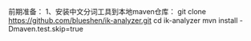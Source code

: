 前期准备：
1、安装中文分词工具到本地maven仓库：
git clone https://github.com/blueshen/ik-analyzer.git
cd ik-analyzer
mvn install -Dmaven.test.skip=true